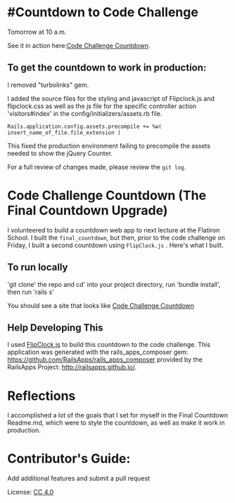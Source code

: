 #Countdown to Code Challenge 
===========================
Tomorrow at 10 a.m. 

See it in action here:<a href="http://www.codechallengecountdown.herokuapp.com/">Code Challenge Countdown</a>.

## To get the countdown to work in production:
I removed "turbolinks" gem. 

I added the source files for the styling and javascript of Flipclock.js and flipclock.css as well as the js file for the specific controller action 'visitors#index' in the config/initializers/assets.rb file. 
```
Rails.application.config.assets.precompile += %w( insert_name_of_file.file_extension ) 
```
This fixed the production environment failing to precompile the assets needed to show the jQuery Counter. 

For a full review of changes made, please review the ```git log```. 

# Code Challenge Countdown (The Final Countdown Upgrade)

I volunteered to build a countdown web app to next lecture at the Flatiron School. I built the ```final_countdown```, but then, prior to the code challenge on Friday, I built a second countdown using ```FlipClock.js``` . Here's what I built. 

## To run locally

'git clone' the repo and cd' into your project directory, run 'bundle install', then run 'rails s' 

You should see a site that looks like <a href="http://www.codechallengecountdown.herokuapp.com/">Code Challenge Countdown</a>

## Help Developing This

I used <a href="http://flipclockjs.com/">FlipClock.js</a> to build this countdown to the code challenge. This application was generated with the rails_apps_composer gem: https://github.com/RailsApps/rails_apps_composer
provided by the RailsApps Project: http://railsapps.github.io/.

# Reflections 
I accomplished a lot of the goals that I set for myself in the Final Countdown Readme.md, which were to style the countdown, as well as make it work in production. 

# Contributor's Guide: 

Add additional features and submit a pull request

License: <a href="https://creativecommons.org/licenses/by/4.0/">CC 4.0</a>




